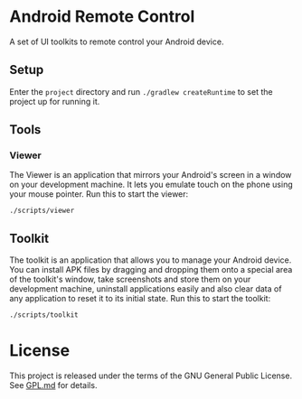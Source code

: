 # Android Remote Control

A set of UI toolkits to remote control your Android device.

## Setup

Enter the `project` directory and run `./gradlew createRuntime` to set the
project up for running it.

## Tools

### Viewer

The Viewer is an application that mirrors your Android's screen in a window on
your development machine. It lets you emulate touch on the phone using your
mouse pointer. Run this to start the viewer:

    ./scripts/viewer

## Toolkit

The toolkit is an application that allows you to manage your Android device. You
can install APK files by dragging and dropping them onto a special area of the
toolkit's window, take screenshots and store them on your development machine,
uninstall applications easily and also clear data of any application to reset it
to its initial state. Run this to start the toolkit:

    ./scripts/toolkit

# License

This project is released under the terms of the GNU General Public
License. See [GPL.md](GPL.md) for details.

